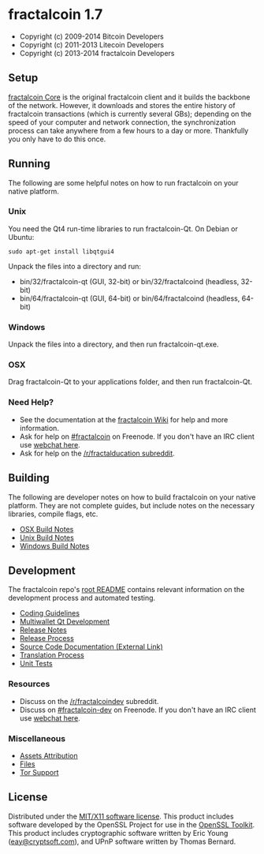 fractalcoin 1.7
=====================

* Copyright (c) 2009-2014 Bitcoin Developers
* Copyright (c) 2011-2013 Litecoin Developers
* Copyright (c) 2013-2014 fractalcoin Developers


Setup
---------------------
[fractalcoin Core](http://fractalcoin.com/en/download) is the original fractalcoin client and it builds the backbone of the network. However, it downloads and stores the entire history of fractalcoin transactions (which is currently several GBs); depending on the speed of your computer and network connection, the synchronization process can take anywhere from a few hours to a day or more. Thankfully you only have to do this once.

Running
---------------------
The following are some helpful notes on how to run fractalcoin on your native platform. 

### Unix

You need the Qt4 run-time libraries to run fractalcoin-Qt. On Debian or Ubuntu:

	sudo apt-get install libqtgui4

Unpack the files into a directory and run:

- bin/32/fractalcoin-qt (GUI, 32-bit) or bin/32/fractalcoind (headless, 32-bit)
- bin/64/fractalcoin-qt (GUI, 64-bit) or bin/64/fractalcoind (headless, 64-bit)



### Windows

Unpack the files into a directory, and then run fractalcoin-qt.exe.

### OSX

Drag fractalcoin-Qt to your applications folder, and then run fractalcoin-Qt.

### Need Help?

* See the documentation at the [fractalcoin Wiki](http://fractalco.in/)
for help and more information.
* Ask for help on [#fractalcoin](http://webchat.freenode.net?channels=fractalcoin) on Freenode. If you don't have an IRC client use [webchat here](http://webchat.freenode.net?channels=fractalcoin).
* Ask for help on the [/r/fractalducation subreddit](http://reddit.com/r/fractalducation).

Building
---------------------
The following are developer notes on how to build fractalcoin on your native platform. They are not complete guides, but include notes on the necessary libraries, compile flags, etc.

- [OSX Build Notes](build-osx.md)
- [Unix Build Notes](build-unix.md)
- [Windows Build Notes](build-msw.md)

Development
---------------------
The fractalcoin repo's [root README](https://github.com/fractalcoin/fractalcoin/blob/master/README.md) contains relevant information on the development process and automated testing.

- [Coding Guidelines](coding.md)
- [Multiwallet Qt Development](multiwallet-qt.md)
- [Release Notes](release-notes.md)
- [Release Process](release-process.md)
- [Source Code Documentation (External Link)](https://dev.visucore.com/bitcoin/doxygen/)
- [Translation Process](translation_process.md)
- [Unit Tests](unit-tests.md)

### Resources
* Discuss on the [/r/fractalcoindev](http://www.reddit.com/r/fractalcoindev) subreddit.
* Discuss on [#fractalcoin-dev](http://webchat.freenode.net/?channels=fractalcoin-dev) on Freenode. If you don't have an IRC client use [webchat here](http://webchat.freenode.net/?channels=fractalcoin-dev).

### Miscellaneous
- [Assets Attribution](assets-attribution.md)
- [Files](files.md)
- [Tor Support](tor.md)

License
---------------------
Distributed under the [MIT/X11 software license](http://www.opensource.org/licenses/mit-license.php).
This product includes software developed by the OpenSSL Project for use in the [OpenSSL Toolkit](http://www.openssl.org/). This product includes
cryptographic software written by Eric Young ([eay@cryptsoft.com](mailto:eay@cryptsoft.com)), and UPnP software written by Thomas Bernard.
